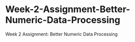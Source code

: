 # Week-2-Assignment-Better-Numeric-Data-Processing
Week 2 Assignment: Better Numeric Data Processing
